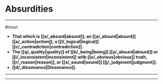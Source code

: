 # Absurdities
---
#noun
- **That which is [[a/_absurd|absurd]]; an [[a/_absurd|absurd]] [[a/_action|action]]; a [[l/_logical|logical]] [[c/_contradiction|contradiction]].**
- **The [[q/_quality|quality]] of [[b/_being|being]] [[a/_absurd|absurd]] or [[i/_inconsistent|inconsistent]] with [[o/_obvious|obvious]] truth, [[r/_reason|reason]], or [[s/_sound|sound]] [[j/_judgment|judgment]].**
- **[[d/_dissonance|Dissonance]].**
---
---
